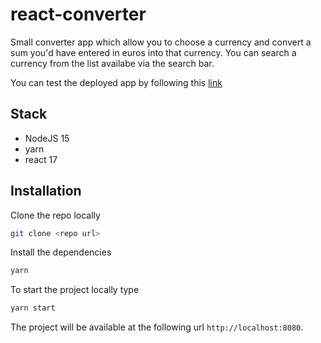 # react-converter

Small converter app which allow you to choose a currency and convert a sum you'd have entered in euros into that currency. You can search a currency from the list availabe via the search bar.

You can test the deployed app by following this [link](https://react-converter-phi.vercel.app/)

## Stack

- NodeJS 15
- yarn
- react 17

## Installation

Clone the repo locally

```bash
git clone <repo url>
```

Install the dependencies

```bash
yarn
```

To start the project locally type

```bash
yarn start
```

The project will be available at the following url ```http://localhost:8080```.
